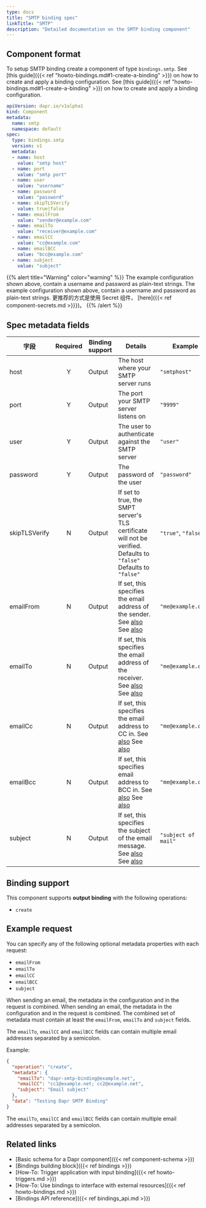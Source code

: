 ```yaml
---
type: docs
title: "SMTP binding spec"
linkTitle: "SMTP"
description: "Detailed documentation on the SMTP binding component"
---
```


## Component format

To setup SMTP binding create a component of type `bindings.smtp`. See [this guide]({{< ref "howto-bindings.md#1-create-a-binding" >}}) on how to create and apply a binding configuration. See [this guide]({{< ref "howto-bindings.md#1-create-a-binding" >}}) on how to create and apply a binding configuration.


```yaml
apiVersion: dapr.io/v1alpha1
kind: Component
metadata:
  name: smtp
  namespace: default
spec:
  type: bindings.smtp
  version: v1
  metadata:
  - name: host
    value: "smtp host" 
  - name: port
    value: "smtp port"
  - name: user
    value: "username"
  - name: password
    value: "password"
  - name: skipTLSVerify
    value: true|false
  - name: emailFrom
    value: "sender@example.com"
  - name: emailTo
    value: "receiver@example.com"
  - name: emailCC
    value: "cc@example.com"
  - name: emailBCC
    value: "bcc@example.com"
  - name: subject
    value: "subject"
```

{{% alert title="Warning" color="warning" %}}
The example configuration shown above, contain a username and password as plain-text strings. The example configuration shown above, contain a username and password as plain-text strings. 更推荐的方式是使用 Secret 组件， [here]({{< ref component-secrets.md >}}})。
{{% /alert %}}

## Spec metadata fields

| 字段            | Required | Binding support | Details                                                                                                             | Example             |
| ------------- |:--------:| --------------- | ------------------------------------------------------------------------------------------------------------------- | ------------------- |
| host          |    Y     | Output          | The host where your SMTP server runs                                                                                | `"smtphost"`        |
| port          |    Y     | Output          | The port your SMTP server listens on                                                                                | `"9999"`            |
| user          |    Y     | Output          | The user to authenticate against the SMTP server                                                                    | `"user"`            |
| password      |    Y     | Output          | The password of the user                                                                                            | `"password"`        |
| skipTLSVerify |    N     | Output          | If set to true, the SMPT server's TLS certificate will not be verified. Defaults to `"false"` Defaults to `"false"` | `"true"`, `"false"` |
| emailFrom     |    N     | Output          | If set, this specifies the email address of the sender. See [also](#example-request) See [also](#example-request)   | `"me@example.com"`  |
| emailTo       |    N     | Output          | If set, this specifies the email address of the receiver. See [also](#example-request) See [also](#example-request) | `"me@example.com"`  |
| emailCc       |    N     | Output          | If set, this specifies the email address to CC in. See [also](#example-request) See [also](#example-request)        | `"me@example.com"`  |
| emailBcc      |    N     | Output          | If set, this specifies email address to BCC in. See [also](#example-request) See [also](#example-request)           | `"me@example.com"`  |
| subject       |    N     | Output          | If set, this specifies the subject of the email message. See [also](#example-request) See [also](#example-request)  | `"subject of mail"` |

## Binding support

This component supports **output binding** with the following operations:

- `create`

## Example request

You can specify any of the following optional metadata properties with each request:

- `emailFrom`
- `emailTo`
- `emailCC`
- `emailBCC`
- `subject`

When sending an email, the metadata in the configuration and in the request is combined. When sending an email, the metadata in the configuration and in the request is combined. The combined set of metadata must contain at least the `emailFrom`, `emailTo` and `subject` fields.

The `emailTo`, `emailCC` and `emailBCC` fields can contain multiple email addresses separated by a semicolon.

Example:
```json
{
  "operation": "create",
  "metadata": {
    "emailTo": "dapr-smtp-binding@example.net",
    "emailCC": "cc1@example.net; cc2@example.net",
    "subject": "Email subject"
  },
  "data": "Testing Dapr SMTP Binding"
}
```

The `emailTo`, `emailCC` and `emailBCC` fields can contain multiple email addresses separated by a semicolon.
## Related links

- [Basic schema for a Dapr component]({{< ref component-schema >}})
- [Bindings building block]({{< ref bindings >}})
- [How-To: Trigger application with input binding]({{< ref howto-triggers.md >}})
- [How-To: Use bindings to interface with external resources]({{< ref howto-bindings.md >}})
- [Bindings API reference]({{< ref bindings_api.md >}})
